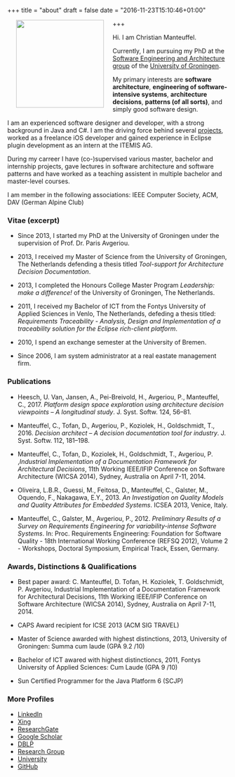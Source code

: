 +++
title = "about"
draft = false
date = "2016-11-23T15:10:46+01:00"

+++
<img src="/img/me.jpg" style="width:200px;float:left; margin: 20px;margin-top:0;">

Hi. I am Christian Manteuffel. 

Currently, I am pursuing my PhD at the [Software Engineering and Architecture group](http://www.cs.rug.nl/search) of the [University of Groningen](http://rug.nl).

My primary interests are **software architecture**, **engineering of software-intensive systems**,  **architecture decisions**, **patterns (of all sorts)**, and simply good software design. 

I am an experienced software designer and developer, with a strong background in Java and C#. I am the driving force behind several [projects](/projects), worked as a freelance iOS developer and gained experience in Eclipse plugin development as an intern at the ITEMIS AG. 


During my carreer I have (co-)supervised various master, bachelor and internship projects, gave lectures in software architecture and software patterns and have worked as a teaching assistent in multiple bachelor and master-level courses. 


[//]: # (Climbing, Mountaineering, Running, Fitness)

I am member in the following associations: IEEE Computer Society, ACM, DAV (German Alpine Club)

### Vitae (excerpt)

* Since 2013, I started my PhD at the University of Groningen under the supervision of Prof. Dr. Paris Avgeriou.

* 2013, I received my Master of Science from the University of Groningen, The Netherlands defending a thesis titled *Tool-support for Architecture Decision Documentation*.

* 2013, I completed the Honours College Master Program _Leadership: make a difference!_ of the University of Groningen, The Netherlands.
	
* 2011, I received my Bachelor of ICT from the Fontys University of Applied Sciences in Venlo, The Netherlands, defeding a thesis titled: *Requirements Traceability - Analysis, Design and Implementation of a traceability solution for the Eclipse rich-client platform*.

* 2010, I spend an exchange semester at the University of Bremen.

* Since 2006, I am system administrator at a real eastate management firm.

### Publications

 - Heesch, U. Van, Jansen, A., Pei-Breivold, H., Avgeriou, P., Manteuffel, C., 2017. *Platform design space exploration using architecture decision viewpoints – A longitudinal study*. J. Syst. Softw. 124, 56–81.

 - Manteuffel, C., Tofan, D., Avgeriou, P., Koziolek, H., Goldschmidt, T., 2016. *Decision architect – A decision documentation tool for industry*. J. Syst. Softw. 112, 181–198.

 - Manteuffel, C., Tofan, D., Koziolek, H., Goldschmidt, T., Avgeriou, P. ,*Industrial Implementation of a Documentation Framework for Architectural Decisions*, 11th Working IEEE/IFIP Conference on Software Architecture (WICSA 2014), Sydney, Australia on April 7-11, 2014.

 - Oliveira, L.B.R., Guessi, M., Feitosa, D., Manteuffel, C., Galster, M., Oquendo, F., Nakagawa, E.Y., 2013. *An Investigation on Quality Models and Quality Attributes for Embedded Systems*. ICSEA 2013, Venice, Italy.

 - Manteuffel, C., Galster, M., Avgeriou, P., 2012. *Preliminary Results of a Survey on Requirements Engineering for variability-intense Software Systems*. In: Proc. Requirements Engineering: Foundation for Software Quality - 18th International Working Conference (REFSQ 2012), Volume 2 - Workshops, Doctoral Symposium, Empirical Track, Essen, Germany.

### Awards, Distinctions & Qualifications

 * Best paper award: C. Manteuffel, D. Tofan, H. Koziolek, T. Goldschmidt, P. Avgeriou, Industrial Implementation of a Documentation Framework for Architectural Decisions, 11th Working IEEE/IFIP Conference on Software Architecture (WICSA 2014), Sydney, Australia on April 7-11, 2014.

 * CAPS Award recipient for ICSE 2013 (ACM SIG TRAVEL)

 * Master of Science awarded with highest distinctions, 2013, University of Groningen:  Summa cum laude (GPA 9.2 /10) 

 * Bachelor of ICT awared with highest distinctioncs, 2011, Fontys University of Applied Sciences: Cum Laude (GPA 9 /10)

 * Sun Certified Programmer for the Java Platform 6 (SCJP)

[//]: # (### Teaching)

 [//]: # (* Student assistent bachelor-level: Programming 1,2,3, programming for OER)
 [//]: # (* Student assistent master-level: Software ARchitecture, Software Patterns)
 [//]: # (* Supervisored student projects)
  [//]: # (* Student Colloquium )

### More Profiles 

* [LinkedIn](https://www.linkedin.com/in/cmanteuffel)
* [Xing](https://www.xing.com/profile/Christian_Manteuffel)
* [ResearchGate](https://www.researchgate.net/profile/Christian_Manteuffel)
* [Google Scholar](https://scholar.google.de/citations?user=km9569wAAAAJ)
* [DBLP](http://dblp.uni-trier.de/pers/hd/m/Manteuffel:Christian)
* [Research Group](http://www.cs.rug.nl/search/People/ChristianManteuffel)
* [University](http://www.rug.nl/staff/c.manteuffel/)
* [GitHub](https://github.com/cmanteuffel)

